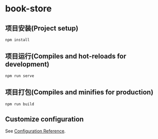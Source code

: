 # book-store

## 项目安装(Project setup)

```
npm install
```

## 项目运行(Compiles and hot-reloads for development)

```
npm run serve
```

## 项目打包(Compiles and minifies for production)

```
npm run build
```

## Customize configuration

See [Configuration Reference](https://cli.vuejs.org/config/).
